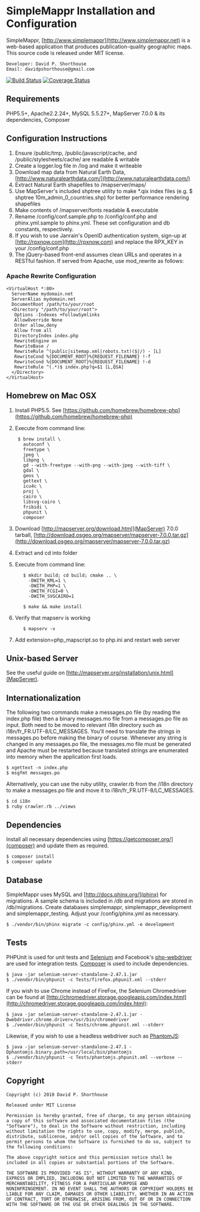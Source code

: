 SimpleMappr Installation and Configuration
==========================================

SimpleMappr, [http://www.simplemappr](http://www.simplemappr.net) is a web-based application that produces publication-quality geographic maps. This source code is released under MIT license.

    Developer: David P. Shorthouse
    Email: davidpshorthouse@gmail.com

[![Build Status](https://secure.travis-ci.org/dshorthouse/SimpleMappr.png?branch=master)](http://travis-ci.org/dshorthouse/SimpleMappr)
[![Coverage Status](https://coveralls.io/repos/dshorthouse/SimpleMappr/badge.svg?branch=master&service=github)](https://coveralls.io/github/dshorthouse/SimpleMappr?branch=master)

Requirements
--------------------------
PHP5.5+, Apache2.2.24+, MySQL 5.5.27+, MapServer 7.0.0 & its dependencies, Composer

Configuration Instructions
--------------------------

1. Ensure /public/tmp, /public/javascript/cache, and /public/stylesheets/cache/ are readable & writable
2. Create a logger.log file in /log and make it writeable
3. Download map data from Natural Earth Data, [http://www.naturalearthdata.com/](http://www.naturalearthdata.com/)
4. Extract Natural Earth shapefiles to /mapserver/maps/
5. Use MapServer's included shptree utility to make *.qix index files (e.g. $ shptree 10m_admin_0_countries.shp) for better performance rendering shapefiles
6. Make contents of /mapserver/fonts readable & executable
7. Rename /config/conf.sample.php to /config/conf.php and phinx.yml.sample to phinx.yml. These set configuration and db constants, respectively.
8. If you wish to use Janrain's OpenID authentication system, sign-up at [http://rpxnow.com](http://rpxnow.com) and replace the RPX_KEY in your /config/conf.php
9. The jQuery-based front-end assumes clean URLs and operates in a RESTful fashion. If served from Apache, use mod_rewrite as follows:

### Apache Rewrite Configuration

    <VirtualHost *:80>
      ServerName mydomain.net
      ServerAlias mydomain.net
      DocumentRoot /path/to/your/root
      <Directory "/path/to/your/root">
       Options -Indexes +FollowSymlinks
       AllowOverride None
       Order allow,deny
       Allow from all
       DirectoryIndex index.php
       RewriteEngine on
       RewriteBase /
       RewriteRule ^(public|sitemap.xml|robots.txt)($|/) - [L]
       RewriteCond %{DOCUMENT_ROOT}%{REQUEST_FILENAME} !-f
       RewriteCond %{DOCUMENT_ROOT}%{REQUEST_FILENAME} !-d
       RewriteRule ^(.*)$ index.php?q=$1 [L,QSA]
      </Directory>
    </VirtualHost>

Homebrew on Mac OSX
-------------------
1. Install PHP5.5. See [https://github.com/homebrew/homebrew-php](https://github.com/homebrew/homebrew-php)
2. Execute from command line:

        $ brew install \
          autoconf \
          freetype \
          jpeg \
          libpng \
          gd --with-freetype --with-png --with-jpeg --with-tiff \
          gdal \
          geos \
          gettext \
          icu4c \
          proj \
          cairo \
          libsvg-cairo \
          fribidi \
          phpunit \
          composer

3. Download [http://mapserver.org/download.html](MapServer) 7.0.0 tarball, [http://download.osgeo.org/mapserver/mapserver-7.0.0.tar.gz](http://download.osgeo.org/mapserver/mapserver-7.0.0.tar.gz)
4. Extract and cd into folder
5. Execute from command line:

          $ mkdir build; cd build; cmake .. \
            -DWITH_KML=1 \
            -DWITH_PHP=1 \
            -DWITH_FCGI=0 \
            -DWITH_SVGCAIRO=1

          $ make && make install

6. Verify that mapserv is working

          $ mapserv -v

7. Add extension=php_mapscript.so to php.ini and restart web server

Unix-based Server
------------------

See the useful guide on [http://mapserver.org/installation/unix.html](MapServer).

Internationalization
--------------------

The following two commands make a messages.po file (by reading the index.php file) then a binary messages.mo file from a messages.po file as input. Both need to be moved to relevant i18n directory such as i18n/fr\_FR.UTF-8/LC\_MESSAGES. You'll need to translate the strings in messages.po before making the binary of course. Whenever any string is changed in any messages.po file, the messages.mo file must be generated and Apache must be restarted because translated strings are enumerated into memory when the application first loads.

    $ xgettext -n index.php
    $ msgfmt messages.po

Alternatively, you can use the ruby utility, crawler.rb from the /i18n directory to make a messages.po file and move it to i18n/fr\_FR.UTF-8/LC\_MESSAGES.

    $ cd i18n
    $ ruby crawler.rb ../views

Dependencies
------------

Install all necessary dependencies using [https://getcomposer.org/](composer) and update them as required.

    $ composer install
    $ composer update

Database
--------

SimpleMappr uses MySQL and [http://docs.phinx.org/](phinx) for migrations. A sample schema is included in /db and migrations are stored in /db/migrations.
Create databases simplemappr, simplemappr\_development and simplemappr\_testing. Adjust your /config/phinx.yml as necessary.

    $ ./vendor/bin/phinx migrate -c config/phinx.yml -e development

Tests
-----

PHPUnit is used for unit tests and [Selenium](http://selenium-release.storage.googleapis.com/index.html?path=2.41/) and Facebook's [php-webdriver](https://github.com/facebook/php-webdriver) are used for integration tests. [Composer](https://getcomposer.org/) is used to include dependencies.

    $ java -jar selenium-server-standalone-2.47.1.jar
    $ ./vendor/bin/phpunit -c Tests/firefox.phpunit.xml --stderr

If you wish to use Chrome instead of FireFox, the Selenium Chromedriver can be found at [http://chromedriver.storage.googleapis.com/index.html](http://chromedriver.storage.googleapis.com/index.html):

    $ java -jar selenium-server-standalone-2.47.1.jar -Dwebdriver.chrome.driver=/usr/bin/chromedriver
    $ ./vendor/bin/phpunit -c Tests/chrome.phpunit.xml --stderr

Likewise, if you wish to use a headless webdriver such as [PhantomJS](http://phantomjs.org/):

    $ java -jar selenium-server-standalone-2.47.1 -Dphantomjs.binary.path=/usr/local/bin/phantomjs
    $ ./vendor/bin/phpunit -c Tests/phantomjs.phpunit.xml --verbose --stderr

Copyright
---------

    Copyright (c) 2010 David P. Shorthouse

    Released under MIT License

    Permission is hereby granted, free of charge, to any person obtaining
    a copy of this software and associated documentation files (the
    "Software"), to deal in the Software without restriction, including
    without limitation the rights to use, copy, modify, merge, publish,
    distribute, sublicense, and/or sell copies of the Software, and to
    permit persons to whom the Software is furnished to do so, subject to
    the following conditions:

    The above copyright notice and this permission notice shall be
    included in all copies or substantial portions of the Software.

    THE SOFTWARE IS PROVIDED "AS IS", WITHOUT WARRANTY OF ANY KIND,
    EXPRESS OR IMPLIED, INCLUDING BUT NOT LIMITED TO THE WARRANTIES OF
    MERCHANTABILITY, FITNESS FOR A PARTICULAR PURPOSE AND
    NONINFRINGEMENT. IN NO EVENT SHALL THE AUTHORS OR COPYRIGHT HOLDERS BE
    LIABLE FOR ANY CLAIM, DAMAGES OR OTHER LIABILITY, WHETHER IN AN ACTION
    OF CONTRACT, TORT OR OTHERWISE, ARISING FROM, OUT OF OR IN CONNECTION
    WITH THE SOFTWARE OR THE USE OR OTHER DEALINGS IN THE SOFTWARE.
